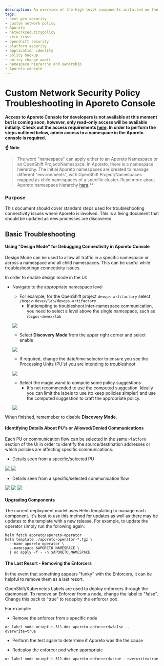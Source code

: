 ```yaml
---
description: An overview of the high level components installed on the BC Gov's Openshift platform as part of the Zero-Trust Security Model implementation.
tags:
- next gen security
- custom network policy
- Aporeto
- networksecuritypolicy
- zero trust
- openshift security
- platform security
- application identity
- policy backup
- policy change audit
- namespace hierarchy and ownership
- Aporeto console
---
```

# Custom Network Security Policy Troubleshooting in Aporeto Console

**Access to Aporeto Console for developers is not available at this moment but is coming soon, however, only read-only access will be available initially. Check out the access requirements [here](../architecture/design_decisions.md#access-to-aporeto-console-coming-soon). In order to perform the steps outlined below, admin access to a namespace in the Aporeto console is required.** 

**:point_up: Note**
> The word "namespace" can apply either to an Aporeto Namespace or an OpenShift Project/Namespace. In Aporeto, there is a namespace hierarchy. The initial Aporeto namespaces are created to manage different "environments", with OpenShift Project/Namespaces mapped as child namespaces of a specific cluster. Read more about Aporeto namespace hierarchy [here](../architecture/design_decisions.md#aporeto-namespaces).**


### Purpose
This document should cover standard steps used for troubleshooting connectivity issues where Aporeto is involved. This is a living document that should be updated as new processes are discovered. 

## Basic Troubleshooting

#### Using "Design Mode" for Debugging Connectivity in Aporeto Console

Design Mode can be used to allow all traffic in a specific namespace or across a namespace and all child namespaces. This can be useful while troubleshootingn connectivity issues. 

In order to enable design mode in the UI: 

- Navigate to the appropriate namespace level
  - For example, for the OpenShift project `devops-artifactory` select `/bcgov-devex/lab/devops-artifactory`
    - If attempting to troubleshoot inter-namespace communication, you need to select a level above the single namespace, such as /`bcgov-devex/lab`
  
  ![](assets/aporeto_troubleshooting_dm_001.png)

  - Select **Discovery Mode** from the upper right corner and select enable

  ![](assets/aporeto_troubleshooting_dm_002.png)
  
  - If required, change the date/time selector to ensure you see the Processing Units (PU's) you are intending to troubleshoot

  ![](assets/aporeto_troubleshooting_dm_002.png)

  - Select the magic wand to compute some policy suggestions
    - It's not recommended to use the computed suggestion. Ideally you can limit the labels to use (to keep policies simpler) and use the computed suggestion to craft the appropriate policy. 
 
  ![](assets/aporeto_troubleshooting_dm_002.png)

When finished, rememeber to disable **Discovery Mode**. 

#### Identifying Details About PU's or Allowed/Denied Communications
Each PU or communication flow can be selected in the same `Platform` section of the UI in order to identify the source/destination addresses or which policies are affecting specific communications. 

- Details seen from a specific/selected PU

![](assets/aporeto_troubleshooting_pu_001.png)
![](assets/aporeto_troubleshooting_pu_002.png)


- Details seen from a specific/selected communication flow

![](assets/aporeto_troubleshooting_flow_001.png)
![](assets/aporeto_troubleshooting_flow_002.png)
![](assets/aporeto_troubleshooting_flow_003.png)


#### Upgrading Components
The current deployment model uses Helm templating to manage each component. It's best to use this method for updates as well as there may be updates to the template with a new release. For example, to update the operator simply run the following again: 

```
helm fetch aporeto/aporeto-operator 
helm template ./aporeto-operator-*.tgz \
  --name aporeto-operator \
  --namespace $APORETO_NAMESPACE \
  | oc apply -f - -n $APORETO_NAMESPACE
```

#### The Last Resort - Removing the Enforcers
In the event that something appears "funky" with the Enforcers, it can be helpful to remove them as a last resort.

OpenShift/Kubernetes Labels are used to deploy enforcers through the daemonset. To remove an Enforcer from a node, change the label to "false". Change this back to "true" to redeploy the enforcer pod. 

For example: 
- Remove the enforcer from a specific node

```
oc label node ociopf-t-311.dmz aporeto-enforcerd=false --overwrite=true
```

- Perform the test again to determine if Aporeto was the the cause

- Redeploy the enforcer pod when appropriate

```
oc label node ociopf-t-311.dmz aporeto-enforcerd=true --overwrite=true
```
